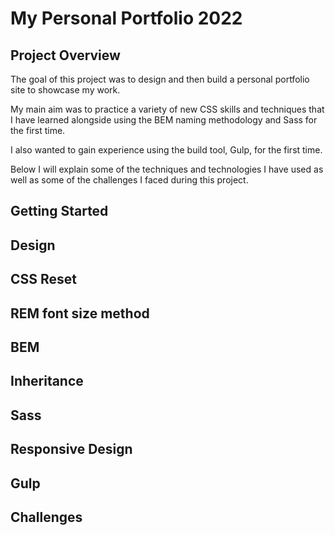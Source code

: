 # My Personal Portfolio 2022

## Project Overview

The goal of this project was to design and then build a personal portfolio site to showcase my work.

My main aim was to practice a variety of new CSS skills and techniques that I have learned alongside using the BEM naming methodology and Sass for the first time.

I also wanted to gain experience using the build tool, Gulp, for the first time.

Below I will explain some of the techniques and technologies I have used as well as some of the challenges I faced during this project.

## Getting Started

## Design

## CSS Reset

## REM font size method

## BEM

## Inheritance

## Sass

## Responsive Design

## Gulp

## Challenges
